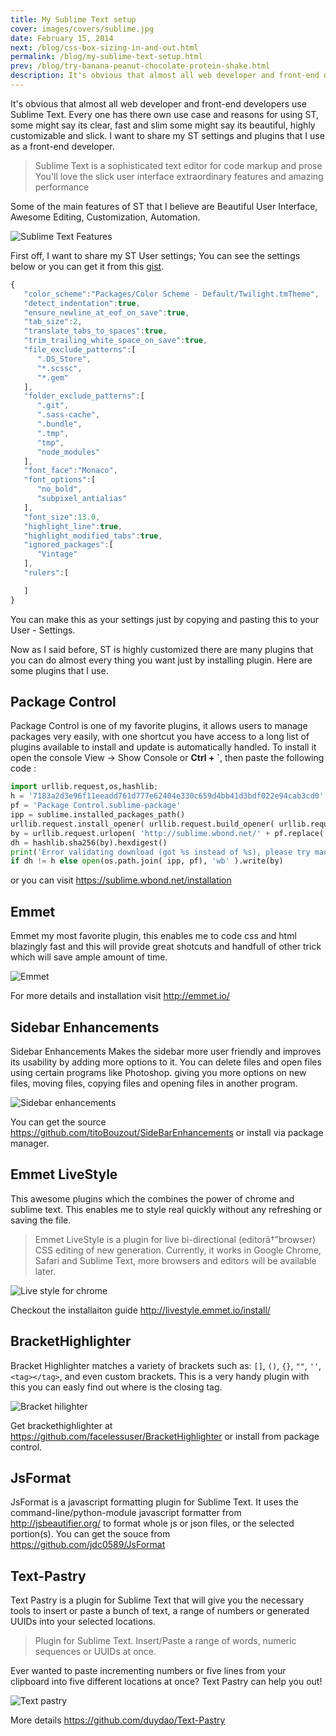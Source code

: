 ```yaml
---
title: My Sublime Text setup
cover: images/covers/sublime.jpg
date: February 15, 2014
next: /blog/css-box-sizing-in-and-out.html
permalink: /blog/my-sublime-text-setup.html
prev: /blog/try-banana-peanut-chocolate-protein-shake.html
description: It's obvious that almost all web developer and front-end developers use Sublime Text. Every one has there own use case and reasons for using ST, some might say its clear, fast and slim some might say its beautiful...
---
```


It's obvious that almost all web developer and front-end developers use Sublime Text. Every one has there own use case and reasons for using ST, some might say its clear, fast and slim some might say its beautiful, highly customizable and slick. I want to share my ST settings and plugins that I use as a front-end developer.

> Sublime Text is a sophisticated text editor for code markup and prose You'll love the slick user interface extraordinary features and amazing performance

Some of the main features of ST that I believe are Beautiful User Interface, Awesome Editing, Customization, Automation.

![Sublime Text Features](https://lh5.googleusercontent.com/-zqpMC4AkOV8/Uv76oQLNJvI/AAAAAAAABL0/RkeKme-VZeU/s0-I/features.png)

First off, I want to share my ST User settings; You can see the settings below or you can get it from this <a href="https://gist.github.com/websiddu/2c7150bad44ad2b7ab27" target="_blank">gist</a>.

```js
{
   "color_scheme":"Packages/Color Scheme - Default/Twilight.tmTheme",
   "detect_indentation":true,
   "ensure_newline_at_eof_on_save":true,
   "tab_size":2,
   "translate_tabs_to_spaces":true,
   "trim_trailing_white_space_on_save":true,
   "file_exclude_patterns":[
      ".DS_Store",
      "*.scssc",
      "*.gem"
   ],
   "folder_exclude_patterns":[
      ".git",
      ".sass-cache",
      ".bundle",
      ".tmp",
      "tmp",
      "node_modules"
   ],
   "font_face":"Monaco",
   "font_options":[
      "no_bold",
      "subpixel_antialias"
   ],
   "font_size":13.0,
   "highlight_line":true,
   "highlight_modified_tabs":true,
   "ignored_packages":[
      "Vintage"
   ],
   "rulers":[

   ]
}
```

You can make this as your settings just by copying and pasting this to your User - Settings.

Now as I said before, ST is highly customized there are many plugins that you can do almost every thing you want just by installing plugin. Here are some plugins that I use.

## Package Control

Package Control is one of my favorite plugins, it allows users to manage packages very easily, with one shortcut you have access to a long list of plugins available to install and update is automatically handled. To install it open the console View &rarr; Show Console or **Ctrl + `**, then paste the following code :

```python
import urllib.request,os,hashlib;
h = '7183a2d3e96f11eeadd761d777e62404e330c659d4bb41d3bdf022e94cab3cd0'
pf = 'Package Control.sublime-package'
ipp = sublime.installed_packages_path()
urllib.request.install_opener( urllib.request.build_opener( urllib.request.ProxyHandler()) )
by = urllib.request.urlopen( 'http://sublime.wbond.net/' + pf.replace(' ', '%20')).read()
dh = hashlib.sha256(by).hexdigest()
print('Error validating download (got %s instead of %s), please try manual install' % (dh, h))
if dh != h else open(os.path.join( ipp, pf), 'wb' ).write(by)
```

or you can visit <a href="https://sublime.wbond.net/installation" target="_blank">https://sublime.wbond.net/installation</a>

## Emmet

Emmet my most favorite plugin, this enables me to code css and html blazingly fast and this will provide great shotcuts and handfull of other trick which will save ample amount of time.

![Emmet](https://lh4.googleusercontent.com/-PGIQEpCYIlo/Uv8AezzBotI/AAAAAAAABMQ/oxK9odRE9Cw/s0-I/emmet.png)

For more details and installation visit <a href="http://emmet.io/" target="_blank">http://emmet.io/</a>

## Sidebar Enhancements

Sidebar Enhancements Makes the sidebar more user friendly and improves its usability by adding more options to it. You can delete files and open files using certain programs like Photoshop. giving you more options on new files, moving files, copying files and opening files in another program.

![Sidebar enhancements](https://lh4.googleusercontent.com/-U8h1NV-DVRk/Uv8CGM9cNlI/AAAAAAAABMk/_iq2IChVjQQ/s0-I/sidebar.png)

You can get the source <a href="https://github.com/titoBouzout/SideBarEnhancements" target="_blank">https://github.com/titoBouzout/SideBarEnhancements</a> or install via package manager.

## Emmet LiveStyle

This awesome plugins which the combines the power of chrome and sublime text. This enables me to style real quickly without any refreshing or saving the file.

> Emmet LiveStyle is a plugin for live bi-directional (editorâ†”browser) CSS editing of new generation. Currently, it works in Google Chrome, Safari and Sublime Text, more browsers and editors will be available later.

![Live style for chrome](https://lh3.googleusercontent.com/-gYzdt1MIfcQ/Uv8EIo9pBLI/AAAAAAAABM4/EZIhb3mzi9k/s0-I/livestyle.png)

Checkout the installaiton guide <a herf="http://livestyle.emmet.io/install/" target="_blank">http://livestyle.emmet.io/install/</a>

## BracketHighlighter

Bracket Highlighter matches a variety of brackets such as: `[]`, `()`, `{}`, `""`, `''`, `<tag></tag>`, and even custom brackets. This is a very handy plugin with this you can easly find out where is the closing tag.

![Bracket hilighter](https://lh6.googleusercontent.com/-xg4xIG_vefA/Uv8GspSIpdI/AAAAAAAABNU/N97iswqj5DY/s0-I/bracket.png)

Get brackethighlighter at <a href="https://github.com/facelessuser/BracketHighlighter" target="_blank">https://github.com/facelessuser/BracketHighlighter</a> or install from package control.

## JsFormat

JsFormat is a javascript formatting plugin for Sublime Text. It uses the command-line/python-module javascript formatter from http://jsbeautifier.org/ to format whole js or json files, or the selected portion(s). You can get the souce from <a href="https://github.com/jdc0589/JsFormat" target="_blank">https://github.com/jdc0589/JsFormat</a>

## Text-Pastry

Text Pastry is a plugin for Sublime Text that will give you the necessary tools to insert or paste a bunch of text, a range of numbers or generated UUIDs into your selected locations.

> Plugin for Sublime Text. Insert/Paste a range of words, numeric sequences or UUIDs at once.

Ever wanted to paste incrementing numbers or five lines from your clipboard into five different locations at once? Text Pastry can help you out!

![Text pastry](https://lh6.googleusercontent.com/-qWAwdcZQdKk/UxwslVYcbMI/AAAAAAAABOE/ltyB54FB52w/s0-I/Screen%2BShot%2B2014-03-09%2Bat%2B2.23.48%2Bpm.png)

More details <a href="https://github.com/duydao/Text-Pastry" target="_blank">https://github.com/duydao/Text-Pastry</a>
